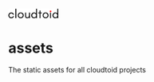 <a href="https://github.com/cloudtoid"><img src="https://raw.githubusercontent.com/cloudtoid/assets/master/logos/cloudtoid-black-red.png" width="100"></a>

# assets

The static assets for all cloudtoid projects
